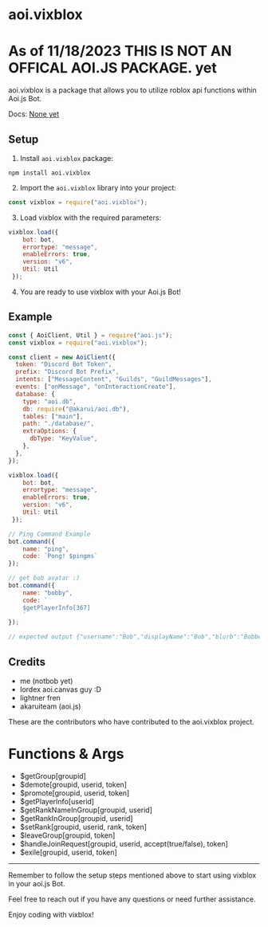 
# aoi.vixblox

# As of 11/18/2023 **THIS IS NOT AN OFFICAL AOI.JS PACKAGE. yet**

aoi.vixblox is a package that allows you to utilize roblox api functions within Aoi.js Bot.

Docs: [None yet](https://github.com/berticulousnert/vixblox)

## Setup

1. Install `aoi.vixblox` package:
```shell
npm install aoi.vixblox
```

2. Import the `aoi.vixblox` library into your project:
```javascript
const vixblox = require("aoi.vixblox");
```

3. Load vixblox with the required parameters:
```javascript
vixblox.load({
    bot: bot,
    errortype: "message",
    enableErrors: true,
    version: "v6",
    Util: Util
 });
```

4. You are ready to use vixblox with your Aoi.js Bot!

## Example

```javascript
const { AoiClient, Util } = require("aoi.js");
const vixblox = require("aoi.vixblox");

const client = new AoiClient({
  token: "Discord Bot Token",
  prefix: "Discord Bot Prefix",
  intents: ["MessageContent", "Guilds", "GuildMessages"],
  events: ["onMessage", "onInteractionCreate"],
  database: {
    type: "aoi.db",
    db: require("@akarui/aoi.db"),
    tables: ["main"],
    path: "./database/",
    extraOptions: {
      dbType: "KeyValue",
    },
  },
});

vixblox.load({
    bot: bot,
    errortype: "message",
    enableErrors: true,
    version: "v6",
    Util: Util
 });

// Ping Command Example
bot.command({
    name: "ping",
    code: `Pong! $pingms`
});

// get bob avatar :)
bot.command({
    name: "bobby",
    code: `
    $getPlayerInfo[367]
    `
});

// expected output {"username":"Bob","displayName":"Bob","blurb":"Bobbeh es meh","joinDate":"2006-07-21T21:30:46.670Z","age":6329,"friendCount":92,"followerCount":55034,"followingCount":17658,"oldNames":[],"isBanned":false}
```

## Credits

- me (notbob yet)
- lordex aoi.canvas guy :D
- lightner fren
- akaruiteam (aoi.js)

These are the contributors who have contributed to the aoi.vixblox project.

# Functions & Args

- $getGroup[groupid]
- $demote[groupid, userid, token]
- $promote[groupid, userid, token]
- $getPlayerInfo[userid]
- $getRankNameInGroup[groupid, userid]
- $getRankInGroup[groupid, userid]
- $setRank[groupid, userid, rank, token]
- $leaveGroup[groupid, token]
- $handleJoinRequest[groupid, userid, accept(true/false), token]
- $exile[groupid, userid, token]

---

Remember to follow the setup steps mentioned above to start using vixblox in your aoi.js Bot.

Feel free to reach out if you have any questions or need further assistance.

Enjoy coding with vixblox!